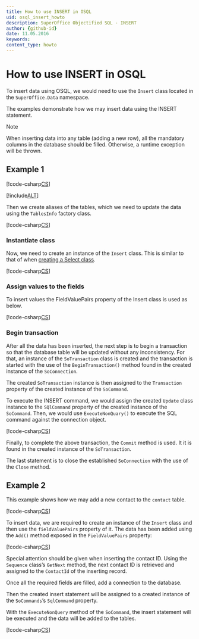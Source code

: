 ```yaml
---
title: How to use INSERT in OSQL
uid: osql_insert_howto
description: SuperOffice Objectified SQL - INSERT
author: {github-id}
date: 11.05.2016
keywords:
content_type: howto
---
```


# How to use INSERT in OSQL

To insert data using OSQL, we would need to use the `Insert` class located in the `SuperOffice.Data` namespace.

The examples demonstrate how we may insert data using the INSERT statement.

> [!NOTE]
> When inserting data into any table (adding a new row), all the mandatory columns in the database should be filled. Otherwise, a runtime exception will be thrown.

## Example 1

[!code-csharp[CS](includes/insert-1.cs)]

[!include[ALT](includes/setup.md)]

Then we create aliases of the tables, which we need to update the data using the `TablesInfo` factory class.

[!code-csharp[CS](includes/insert-1.cs?range=19)]

### Instantiate class

Now, we need to create an instance of the `Insert` class. This is similar to that of when [creating a Select class][2].

[!code-csharp[CS](includes/insert-1.cs?range=25)]

### Assign values to the fields

To insert values the FieldValuePairs property of the Insert class is used as below.

[!code-csharp[CS](includes/insert-1.cs?range=28-29)]

### Begin transaction

After all the data has been inserted, the next step is to begin a transaction so that the database table will be updated without any inconsistency. For that, an instance of the `SoTransaction` class is created and the transaction is started with the use of the `BeginTransaction()` method found in the created instance of the `SoConnection`.

The created `SoTransaction` instance is then assigned to the `Transaction` property of the created instance of the `SoCommand`.

To execute the INSERT command, we would assign the created `Update` class instance to the `SQlCommand` property of the created instance of the `SoCommand`. Then, we would use `ExecuteNonQuary()` to execute the SQL command against the connection object.

[!code-csharp[CS](includes/insert-1.cs?range=37-43)]

Finally, to complete the above transaction, the `Commit` method is used. It it is found in the created instance of the `SoTransaction`.

The last statement is to close the established `SoConnection` with the use of the `Close` method.

## Example 2

This example shows how we may add a new contact to the `contact` table.

[!code-csharp[CS](includes/insert-2.cs)]

To insert data, we are required to create an instance of the `Insert` class and then use the `fieldValuePairs` property of it. The data has been added using the `Add()` method exposed in the `FieldValuePairs` property:

[!code-csharp[CS](includes/insert-2.cs?range?15-16)]

Special attention should be given when inserting the contact ID. Using the `Sequence` class’s `GetNext` method, the next contact ID is retrieved and assigned to the `ContactId` of the inserting record.

Once all the required fields are filled, add a connection to the database.

Then the created insert statement will be assigned to a created instance of the `SoCommands`’s `SqlCommand` property.

With the `ExecuteNonQuery` method of the `SoCommand`, the insert statement will be executed and the data will be added to the tables.

[!code-csharp[CS](includes/insert-2.cs?range?32-33,36-37,40-41)]

<!-- Referenced links -->
[2]: using-select.md

